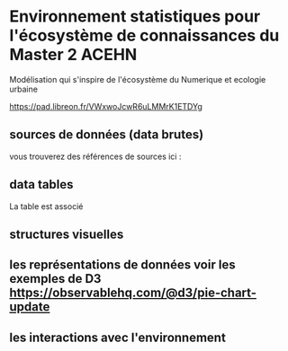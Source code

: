 # Environnement statistiques pour l'écosystème de connaissances du Master 2 ACEHN

Modélisation qui s'inspire de l'écosystème du Numerique et ecologie urbaine

https://pad.libreon.fr/VWxwoJcwR6uLMMrK1ETDYg

## sources de données (data brutes)
vous trouverez des références de sources ici : 

## data tables
La table est associé 

     
## structures visuelles
     
## les représentations de données voir les exemples de D3 https://observablehq.com/@d3/pie-chart-update
      
## les interactions avec l'environnement
